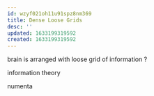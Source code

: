 ```yaml
---
id: wzyf021oh11u91spz8nm369
title: Dense Loose Grids
desc: ''
updated: 1633199319592
created: 1633199319592
---
```


brain is arranged with loose grid of information ?

information theory

numenta
